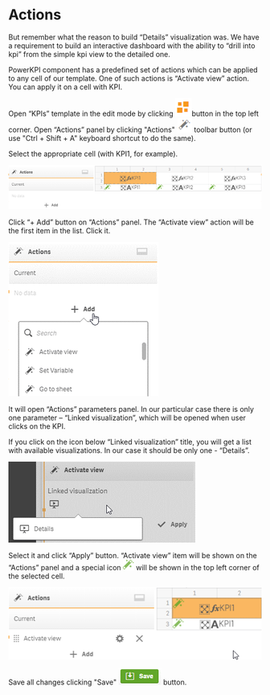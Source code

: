 # Actions

But remember what the reason to build “Details” visualization was. We have a requirement to build an interactive dashboard with the ability to “drill into kpi” from the simple kpi view to the detailed one.

PowerKPI component has a predefined set of actions which can be applied to any cell of our template. One of such actions is “Activate view” action. You can apply it on a cell with KPI.

Open “KPIs” template in the edit mode by clicking ![](<../.gitbook/assets/image (11).png>)button in the top left corner. Open “Actions” panel by clicking "Actions" ![](<../.gitbook/assets/image (12).png>) toolbar button (or use "Ctrl + Shift + A" keyboard shortcut to do the same).&#x20;

Select the appropriate cell (with KPI1, for example).

![](../.gitbook/assets/Tutorial34.png)

Click “+ Add” button on “Actions” panel. The “Activate view” action will be the first item in the list. Click it.

![](../.gitbook/assets/Tutorial35.png)

It will open “Actions” parameters panel. In our particular case there is only one parameter – “Linked visualization”, which will be opened when user clicks on the KPI.

If you click on the icon below “Linked visualization” title, you will get a list with available visualizations. In our case it should be only one - “Details”.

![](../.gitbook/assets/Tutorial36.png)

Select it and click “Apply” button. “Activate view” item will be shown on the “Actions” panel and a special icon ![](<../.gitbook/assets/image (13).png>) will be shown in the top left corner of the selected cell.

![](../.gitbook/assets/Tutorial37.png)

Save all changes clicking "Save" ![](<../.gitbook/assets/image (14).png>) button.


